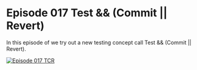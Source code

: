 # Episode 017 Test && (Commit || Revert)

In this episode of we try out a new testing concept call Test && (Commit || Revert). 

[![Episode 017 TCR](https://img.youtube.com/vi/dgIdCMt7gt0/0.jpg)](https://www.youtube.com/watch?v=dgIdCMt7gt0)